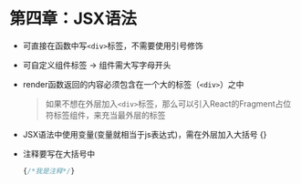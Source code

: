 # 第四章：JSX语法

* 可直接在函数中写`<div>`标签，不需要使用引号修饰

* 可自定义组件标签 -> 组件需大写字母开头 

* render函数返回的内容必须包含在一个大的标签（`<div>`）之中
    > 如果不想在外层加入`<div>`标签，那么可以引入React的Fragment占位符标签组件，来充当最外层的标签
    
* JSX语法中使用变量(变量就相当于js表达式)，需在外层加入大括号 {}

* 注释要写在大括号中
    ```javascript
    {/*我是注释*/}
    ```




<comment/>
<ad/>